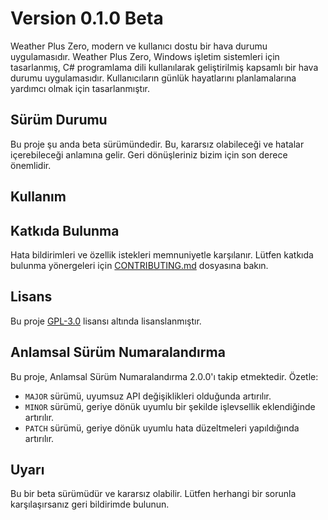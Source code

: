 # Version 0.1.0 Beta

Weather Plus Zero, modern ve kullanıcı dostu bir hava durumu uygulamasıdır. Weather Plus Zero, Windows işletim sistemleri için tasarlanmış, C# programlama dili kullanılarak geliştirilmiş kapsamlı bir hava durumu uygulamasıdır. Kullanıcıların günlük hayatlarını planlamalarına yardımcı olmak için tasarlanmıştır.

## Sürüm Durumu

Bu proje şu anda beta sürümündedir. Bu, kararsız olabileceği ve hatalar içerebileceği anlamına gelir. Geri dönüşleriniz bizim için son derece önemlidir.

## Kullanım



## Katkıda Bulunma

Hata bildirimleri ve özellik istekleri memnuniyetle karşılanır. Lütfen katkıda bulunma yönergeleri için [CONTRIBUTING.md](https://www.notion.so/dosya_ad%C4%B1) dosyasına bakın.

## Lisans

Bu proje [GPL-3.0](https://github.com/EnesEfeTokta/WeatherPlusZero/blob/main/LICENSE "Lisans") lisansı altında lisanslanmıştır.

## Anlamsal Sürüm Numaralandırma

Bu proje, Anlamsal Sürüm Numaralandırma 2.0.0'ı takip etmektedir. Özetle:

- `MAJOR` sürümü, uyumsuz API değişiklikleri olduğunda artırılır.
- `MINOR` sürümü, geriye dönük uyumlu bir şekilde işlevsellik eklendiğinde artırılır.
- `PATCH` sürümü, geriye dönük uyumlu hata düzeltmeleri yapıldığında artırılır.

## Uyarı

Bu bir beta sürümüdür ve kararsız olabilir. Lütfen herhangi bir sorunla karşılaşırsanız geri bildirimde bulunun.